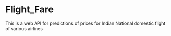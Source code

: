 # Flight_Fare
This is a web API for predictions of prices for  Indian National domestic flight of various airlines 
